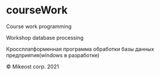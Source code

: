 # courseWork 
Course work programming

Workshop database processing

Кроссплатформенная программа обработки базы данных предприятия(windows в разработке)

© Mikeost corp. 2021
